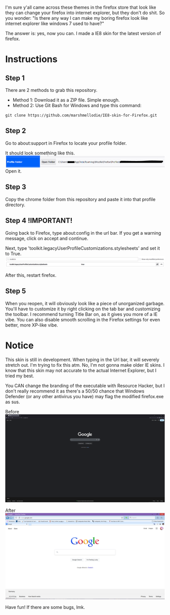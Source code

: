 I'm sure y'all came across these themes in the firefox store that look like they can change your firefox into internet explorer, but they don't do shit. So you wonder: "Is there any way I can make my boring firefox look like internet explorer like windows 7 used to have?"

The answer is: yes, now you can. I made a IE8 skin for the latest version of firefox.

# Instructions
## Step 1
There are 2 methods to grab this repository.
- Method 1: Download it as a ZIP file. Simple enough.
- Method 2: Use Git Bash for Windows and type this command:
```
git clone https://github.com/marshmellodie/IE8-skin-for-Firefox.git
```

## Step 2
Go to about:support in Firefox to locate your profile folder.

It should look something like this.
![](docs\img\Screenshot_2025_14_09_2128.png)
Open it.

## Step 3
Copy the chrome folder from this repository and paste it into that profile directory.

## Step 4 !IMPORTANT!
Going back to Firefox, type about:config in the url bar. If you get a warning message, click on accept and continue.

Next, type 'toolkit.legacyUserProfileCustomizations.stylesheets' and set it to True.
![](docs\img\Screenshot_2025_14_09_2145.png)

After this, restart firefox.

## Step 5
When you reopen, it will obviously look like a piece of unorganized garbage. You'll have to customize it by right clicking on the tab bar and customizing the toolbar. I recommend turning Title Bar on, as it gives you more of a IE vibe. You can also disable smooth scrolling in the Firefox settings for even better, more XP-like vibe.

# Notice
This skin is still in development. When typing in the Url bar, it will severely stretch out. I'm trying to fix this atm. No, I'm not gonna make older IE skins. I know that this skin may not accurate to the actual Internet Explorer, but I tried my best.

You CAN change the branding of the executable with Resource Hacker, but I don't really recommend it as there's a 50/50 chance that Windows Defender (or any other antivirus you have) may flag the modified firefox.exe as sus.

Before
![This is my friend's firefox](docs\img\image.png)

After
![This is my firefox](docs\img\Screenshot_2025_14_09_2153.png)

Have fun! If there are some bugs, lmk.